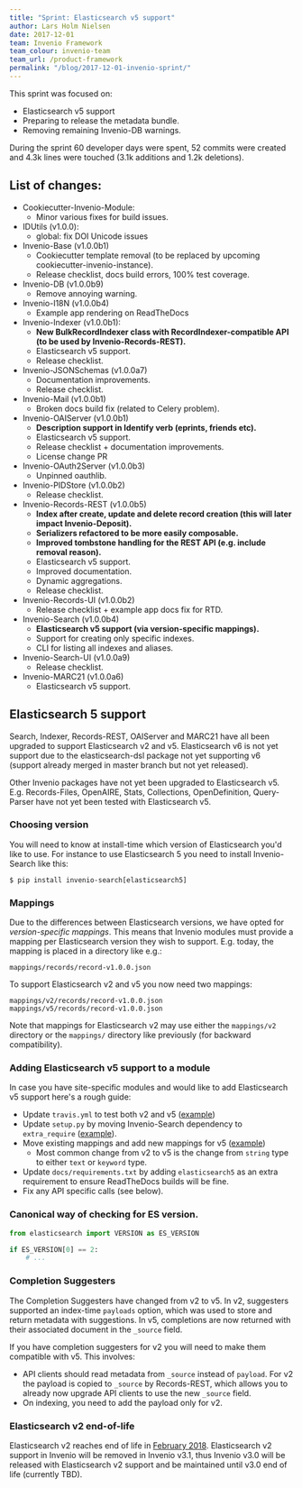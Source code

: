 ```yaml
---
title: "Sprint: Elasticsearch v5 support"
author: Lars Holm Nielsen
date: 2017-12-01
team: Invenio Framework
team_colour: invenio-team
team_url: /product-framework
permalink: "/blog/2017-12-01-invenio-sprint/"
---
```


This sprint was focused on:
- Elasticsearch v5 support
- Preparing to release the metadata bundle.
- Removing remaining Invenio-DB warnings.

During the sprint 60 developer days were spent, 52 commits were created and 4.3k lines were touched (3.1k additions and 1.2k deletions).

## List of changes:
- Cookiecutter-Invenio-Module:
    - Minor various fixes for build issues.
- IDUtils (v1.0.0):
    - global: fix DOI Unicode issues
- Invenio-Base (v1.0.0b1)
    - Cookiecutter template removal (to be replaced by upcoming cookiecutter-invenio-instance).
    - Release checklist, docs build errors, 100% test coverage.
- Invenio-DB (v1.0.0b9)
    - Remove annoying warning.
- Invenio-I18N (v1.0.0b4)
    - Example app rendering on ReadTheDocs
- Invenio-Indexer (v1.0.0b1):
    - **New BulkRecordIndexer class with RecordIndexer-compatible API (to be used
      by Invenio-Records-REST).**
    - Elasticsearch v5 support.
    - Release checklist.
- Invenio-JSONSchemas (v1.0.0a7)
    - Documentation improvements.
    - Release checklist.
- Invenio-Mail (v1.0.0b1)
    - Broken docs build fix (related to Celery problem).
- Invenio-OAIServer (v1.0.0b1)
    - **Description support in Identify verb (eprints, friends etc).**
    - Elasticsearch v5 support.
    - Release checklist + documentation improvements.
    - License change PR
- Invenio-OAuth2Server (v1.0.0b3)
    - Unpinned oauthlib.
- Invenio-PIDStore (v1.0.0b2)
    - Release checklist.
- Invenio-Records-REST (v1.0.0b5)
    - **Index after create, update and delete record creation (this will later
      impact Invenio-Deposit).**
    - **Serializers refactored to be more easily composable.**
    - **Improved tombstone handling for the REST API (e.g. include removal
      reason).**
    - Elasticsearch v5 support.
    - Improved documentation.
    - Dynamic aggregations.
    - Release checklist.
- Invenio-Records-UI (v1.0.0b2)
    - Release checklist + example app docs fix for RTD.
- Invenio-Search (v1.0.0b4)
    - **Elasticsearch v5 support (via version-specific mappings).**
    - Support for creating only specific indexes.
    - CLI for listing all indexes and aliases.
- Invenio-Search-UI (v1.0.0a9)
    - Release checklist.
- Invenio-MARC21 (v1.0.0a6)
    - Elasticsearch v5 support.

## Elasticsearch 5 support

Search, Indexer, Records-REST, OAIServer and MARC21 have all been upgraded to
support Elasticsearch v2 and v5. Elasticsearch v6 is not yet support due to the
elasticsearch-dsl package not yet supporting v6 (support already merged in master branch but not yet released).

Other Invenio packages have not yet been upgraded to Elasticsearch v5. E.g.
Records-Files, OpenAIRE, Stats, Collections, OpenDefinition, Query-Parser have
not yet been tested with Elasticsearch v5.

### Choosing version

You will need to know at install-time which version of Elasticsearch you'd like
to use. For instance to use Elasticsearch 5 you need to install Invenio-Search
like this:

```console
$ pip install invenio-search[elasticsearch5]
```

### Mappings
Due to the differences between Elasticsearch versions, we have opted for
*version-specific mappings*. This means that Invenio modules must provide a
mapping per Elasticsearch version they wish to support. E.g. today, the mapping
is placed in a directory like e.g.:

```
mappings/records/record-v1.0.0.json
```

To support Elasticsearch v2 and v5 you now need two mappings:

```
mappings/v2/records/record-v1.0.0.json
mappings/v5/records/record-v1.0.0.json
```

Note that mappings for Elasticsearch v2 may use either the ``mappings/v2``
directory or the ``mappings/`` directory like previously (for backward
compatibility).

### Adding Elasticsearch v5 support to a module

In case you have site-specific modules and would like to add Elasticsearch v5
support here's a rough guide:

- Update ``travis.yml`` to test both v2 and v5 ([example](https://github.com/inveniosoftware/invenio-indexer/pull/75/files#diff-354f30a63fb0907d4ad57269548329e3))
- Update ``setup.py`` by moving Invenio-Search dependency to ``extra_require`` ([example](https://github.com/inveniosoftware/invenio-records-rest/pull/177/files#diff-2eeaed663bd0d25b7e608891384b7298)).
- Move existing mappings and add new mappings for v5 ([example](https://github.com/inveniosoftware/invenio-records-rest/pull/177/files#diff-35e3e3c8ab14c00d11908b83ffa1fc36))
    - Most common change from v2 to v5 is the change from ``string`` type to either ``text`` or ``keyword`` type.
- Update ``docs/requirements.txt`` by adding ``elasticsearch5`` as an extra requirement to ensure ReadTheDocs builds will be fine.
- Fix any API specific calls (see below).

### Canonical way of checking for ES version.

```python
from elasticsearch import VERSION as ES_VERSION

if ES_VERSION[0] == 2:
    # ...
```

### Completion Suggesters

The Completion Suggesters have changed from v2 to v5. In v2, suggesters
supported an index-time ``payloads`` option, which was used to store and
return metadata with suggestions. In v5, completions are now returned with
their associated document in the ``_source`` field.

If you have completion suggesters for v2 you will need to make them compatible
with v5. This involves:

- API clients should read metadata from ``_source`` instead of ``payload``. For
  v2 the payload is copied to ``_source`` by Records-REST, which allows you to
  already now upgrade API clients to use the new ``_source`` field.
- On indexing, you need to add the payload only for v2.

### Elasticsearch v2 end-of-life

Elasticsearch v2 reaches end of life in
[February 2018](https://www.elastic.co/support/eol). Elasticsearch v2 support in
Invenio will be removed in Invenio v3.1, thus Invenio v3.0 will be released
with Elasticsearch v2 support and be maintained until v3.0 end of life
(currently TBD).